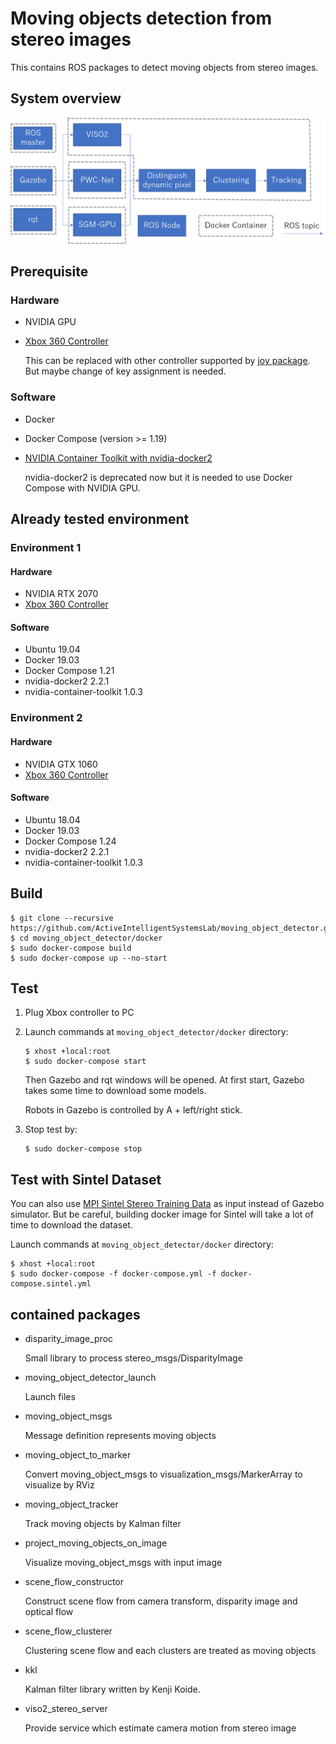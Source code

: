 # Moving objects detection from stereo images

This contains ROS packages to detect moving objects from stereo images.

## System overview

![overview](system_overview.png)

## Prerequisite

### Hardware

* NVIDIA GPU
* [Xbox 360 Controller](https://www.microsoft.com/accessories/en-ww/products/gaming/xbox-360-controller-for-windows/52a-00004)

  This can be replaced with other controller supported by [joy package](http://wiki.ros.org/joy).
  But maybe change of key assignment is needed.

### Software

* Docker
* Docker Compose (version >= 1.19)
* [NVIDIA Container Toolkit with nvidia-docker2](https://github.com/NVIDIA/nvidia-docker#nvidia-container-toolkit)

  nvidia-docker2 is deprecated now but it is needed to use Docker Compose with NVIDIA GPU.

## Already tested environment

### Environment 1

#### Hardware

* NVIDIA RTX 2070
* [Xbox 360 Controller](https://www.microsoft.com/accessories/en-ww/products/gaming/xbox-360-controller-for-windows/52a-00004)

#### Software

* Ubuntu 19.04
* Docker 19.03
* Docker Compose 1.21
* nvidia-docker2 2.2.1
* nvidia-container-toolkit 1.0.3

### Environment 2

#### Hardware

* NVIDIA GTX 1060
* [Xbox 360 Controller](https://www.microsoft.com/accessories/en-ww/products/gaming/xbox-360-controller-for-windows/52a-00004)

#### Software

* Ubuntu 18.04
* Docker 19.03
* Docker Compose 1.24
* nvidia-docker2 2.2.1
* nvidia-container-toolkit 1.0.3

## Build

```shell
$ git clone --recursive https://github.com/ActiveIntelligentSystemsLab/moving_object_detector.git
$ cd moving_object_detector/docker
$ sudo docker-compose build
$ sudo docker-compose up --no-start
```

## Test

1. Plug Xbox controller to PC
2. Launch commands at `moving_object_detector/docker` directory:

   ```shell
   $ xhost +local:root
   $ sudo docker-compose start
   ```

   Then Gazebo and rqt windows will be opened. At first start, Gazebo takes some time to download some models.

   Robots in Gazebo is controlled by A + left/right stick.
3. Stop test by:

   ```shell
   $ sudo docker-compose stop
   ```

## Test with Sintel Dataset

You can also use [MPI Sintel Stereo Training Data](http://sintel.is.tue.mpg.de/stereo) as input instead of Gazebo simulator.
But be careful, building docker image for Sintel will take a lot of time to download the dataset.

Launch commands at `moving_object_detector/docker` directory:

```shell
$ xhost +local:root
$ sudo docker-compose -f docker-compose.yml -f docker-compose.sintel.yml
```

## contained packages

* disparity_image_proc

  Small library to process stereo_msgs/DisparityImage

* moving_object_detector_launch

  Launch files

* moving_object_msgs

  Message definition represents moving objects

* moving_object_to_marker

  Convert moving_object_msgs to visualization_msgs/MarkerArray to visualize by RViz

* moving_object_tracker

  Track moving objects by Kalman filter

* project_moving_objects_on_image

  Visualize moving_object_msgs with input image

* scene_flow_constructor

  Construct scene flow from camera transform, disparity image and optical flow

* scene_flow_clusterer

  Clustering scene flow and each clusters are treated as moving objects

* kkl

  Kalman filter library written by Kenji Koide.

* viso2_stereo_server

  Provide service which estimate camera motion from stereo image

